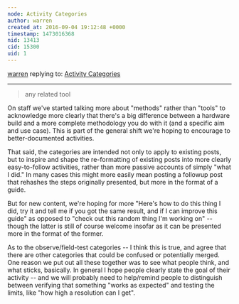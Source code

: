 ```yaml
---
node: Activity Categories
author: warren
created_at: 2016-09-04 19:12:48 +0000
timestamp: 1473016368
nid: 13413
cid: 15300
uid: 1
---
```




[warren](../profile/warren) replying to: [Activity Categories](../notes/gretchengehrke/09-02-2016/activity-categories)

----
> any related tool

On staff we've started talking more about "methods" rather than "tools" to acknowledge more clearly that there's a big difference between a hardware build and a more complete methodology you do with it (and a specific aim and use case). This is part of the general shift we're hoping to encourage to better-documented activities. 

That said, the categories are intended not only to apply to existing posts, but to inspire and shape the re-formatting of existing posts into more clearly easy-to-follow activities, rather than more passive accounts of simply "what I did." In many cases this might more easily mean posting a followup post that rehashes the steps originally presented, but more in the format of a guide. 

But for new content, we're hoping for more "Here's how to do this thing I did, try it and tell me if you got the same result, and if I can improve this guide" as opposed to "check out this random thing I'm working on" -- though the latter is still of course welcome insofar as it can be presented more in the format of the former. 

As to the observe/field-test categories -- I think this is true, and agree that there are other categories that could be confused or potentially merged. One reason we put out all these together was to see what people think, and what sticks, basically. In general I hope people clearly state the goal of their activity -- and we will probably need to help/remind people to distinguish between verifying that something "works as expected" and testing the limits, like "how high a resolution can I get". 